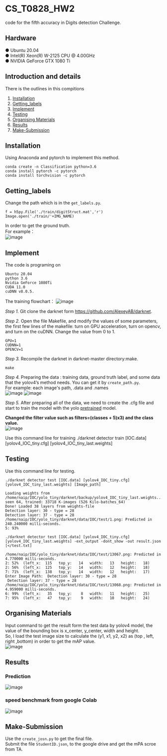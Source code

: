 # CS_T0828_HW2
code for the fifth accuracy in Digits detection Challenge. <br>

## Hardware
● Ubuntu 20.04 <br>
● Intel(R) Xeon(R) W-2125 CPU @ 4.00GHz <br>
● NVIDIA GeForce GTX 1080 Ti <br>

## Introduction and details
There is the outlines in this compitions <br>
1. [Installation](#Installation) <br>
2. [Getting_labels](#Getting_labels) <br>
3. [Implement](#Implement) <br>
4. [Testing](#Testing) <br>
5. [Organising Materials](#testing) <br>
6. [Results](#Results)<br>
7. [Make-Submission](#Make-Submission)<br>

## Installation
Using Anaconda and pytorch to implement this method.

    conda create -n Classification python=3.6
    conda install pytorch -c pytorch
    conda install torchvision -c pytorch

## Getting_labels
Change the path which is in the `get_labels.py`.

    f = h5py.File('./train/digitStruct.mat','r')
    Image.open('./train/'+IMG_NAME)
In order to get the ground truth. <br>
For example： <br>
![image](https://github.com/eddieczc/Image-Processing-via-deep-learning/blob/master/HW2_Digits%20detection/Images/labels.png)

## Implement
The code is programing on 

    Ubuntu 20.04
    python 3.6
    Nvidia GeForce 1080Ti 
    CUDA 11.0
    cuDNN v8.0.5.
 
The training flowchart：
![image](https://github.com/eddieczc/Image-Processing-via-deep-learning/blob/master/HW2_Digits%20detection/Images/training%20flowchart.png)

*Step 1.* Git clone the darknet form https://github.com/AlexeyAB/darknet. <br>
 
*Step 2.* Open the file Makefile, and modify the values of some parameters, the first few lines of the makefile: turn on GPU acceleration, turn on opencv, and turn on the cuDNN. Change the value from 0 to 1. <br>

    GPU=1
    CUDNN=1
    OPENCV=1
    
*Step 3.* Recompile the darknet in darknet-master directory:make. <br>
    
    make
    
*Step 4.* Preparing the data : training data, ground truth label, and some data that the yolov4’s method needs. You can get it by `create_path.py`.  
For example: each image's path, .data and .names <br>
![image](https://github.com/eddieczc/Image-Processing-via-deep-learning/blob/master/HW2_Digits%20detection/Images/path.png)
![image](https://github.com/eddieczc/Image-Processing-via-deep-learning/blob/master/HW2_Digits%20detection/Images/data.png)

*Step 5.* After preparing all of the data, we need to create the .cfg file and start to train the model with the yolo [pretrained](https://github.com/AlexeyAB/darknet/releases/download/darknet_yolo_v3_optimal/yolov4.weights "link") model. <br>

**Changed the filter value such as filters=(classes + 5)x3) and the class value.** <br>
![image](https://github.com/eddieczc/Image-Processing-via-deep-learning/blob/master/HW2_Digits%20detection/Images/model.png)

Use this command line for training
    ./darknet detector train [IOC.data] [yolov4_IOC_tiny.cfg] [yolov4_IOC_tiny_last.weights]

## Testing
Use this command line for testing. <br>

`./darknet detector test [IOC.data] [yolov4_IOC_tiny.cfg] [yolov4_IOC_tiny_last.weights] [Image_path]` <br>
    
    Loading weights from /home/naip/IOC/yolo_tiny/darknet/backup/yolov4_IOC_tiny_last.weights...
    seen 64, trained: 33718 K-images (526 Kilo-batches_64)
    Done! Loaded 38 layers from weights-file
    Detection layer: 30 - type = 28
    Detection layer: 37 - type = 28
    /home/naip/IOC/yolo_tiny/darknet/data/IOC/test/1.png: Predicted in 240.240000 milli-seconds.
    5: 93%

`./darknet detector test [IOC.data] [yolov4_IOC_tiny.cfg] [yolov4_IOC_tiny_last.weights] -ext_output -dont_show -out result.json [</test.txt]` <br>
    
    /home/naip/IOC/yolo_tiny/darknet/data/IOC/test/13067.png: Predicted in 4.770000 milli-seconds.
    2: 52%  (left_x:  115   top_y:   14   width:   13   height:   18)
    2: 56%  (left_x:  125   top_y:   14   width:   12   height:   18)
    7: 71%  (left_x:  138   top_y:   14   width:   12   height:   17)
    Enter Image Path:  Detection layer: 30 - type = 28
     Detection layer: 37 - type = 28
    /home/naip/IOC/yolo_tiny/darknet/data/IOC/test/13068.png: Predicted in 4.959000 milli-seconds.
    6: 99%  (left_x:   35   top_y:    8   width:   11   height:   25)
    7: 95%  (left_x:   47   top_y:    9   width:   10   height:   24)


## Organising Materials
Input command to get the result form the test data by yolov4 model, the value of the bounding box is x_center, y_center, width and height. <br>
So, I load the test image size to calculate the (y1, x1, y2, x2) as (top , left, right ,bottom) in order to get the mAP value. <br>
![image](https://github.com/eddieczc/Image-Processing-via-deep-learning/blob/master/HW2_Digits%20detection/Images/result.png)   

## Results
### Prediction 
![image](https://github.com/eddieczc/Image-Processing-via-deep-learning/blob/master/HW2_Digits%20detection/Images/pred_img.png) <br> 
### speed benchmark from google Colab
![image](https://github.com/eddieczc/Image-Processing-via-deep-learning/blob/master/HW2_Digits%20detection/Images/speed.png) <br> 

## Make-Submission
Use the `create_josn.py` to get the final file. <br>
Submit the file `StudentID.json`, to the google drive and  get the mPA scroe from TA. <br>
